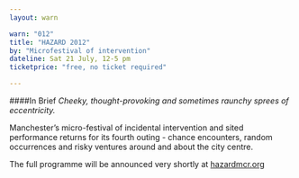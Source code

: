 ```yaml
---
layout: warn

warn: "012"
title: "HAZARD 2012"
by: "Microfestival of intervention"
dateline: Sat 21 July, 12-5 pm
ticketprice: "free, no ticket required"

---
```

####In Brief
*Cheeky, thought-provoking and sometimes raunchy sprees of eccentricity.*

Manchester’s micro-festival of incidental intervention and sited performance returns for its fourth outing - chance encounters, random occurrences and risky ventures around and about the city centre.

The full programme will be announced very shortly at [hazardmcr.org](http://hazardmcr.org)      


